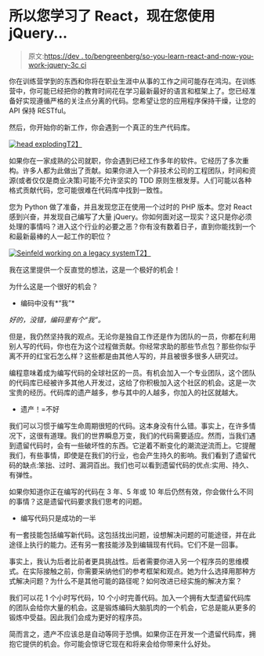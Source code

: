 # 所以您学习了 React，现在您使用 jQuery...

> 原文:[https://dev . to/bengreenberg/so-you-learn-react-and-now-you-work-jquery-3c ci](https://dev.to/bengreenberg/so-you-learned-react-and-now-you-work-with-jquery-3cci)

你在训练营学到的东西和你将在职业生涯中从事的工作之间可能存在鸿沟。在训练营中，你可能已经把你的教育时间花在学习最新最好的语言和框架上了。您已经准备好实现遵循严格的关注点分离的代码。您希望让您的应用程序保持干燥，让您的 API 保持 RESTful。

然后，你开始你的新工作，你会遇到一个真正的生产代码库。

[![head exploding](../Images/da55e074a326df2c7715742e3cd053bd.png)T2】](https://i.giphy.com/media/l378hQDm0Fd41gb4c/source.gif)

如果你在一家成熟的公司就职，你会遇到已经工作多年的软件。它经历了多次重构。许多人都为此做出了贡献。如果你进入一个非技术公司的工程团队，时间和资源(或者仅仅是商业决策)可能不允许坚实的 TDD 原则生根发芽。人们可能以各种格式贡献代码，您可能很难在代码库中找到一致性。

您为 Python 做了准备，并且发现您正在使用一个过时的 PHP 版本。您对 React 感到兴奋，并发现自己编写了大量 jQuery。你如何面对这一现实？这只是你必须处理的事情吗？进入这个行业的必要之恶？你有没有数着日子，直到你能找到一个和最新最棒的人一起工作的职位？

[![Seinfeld working on a legacy system](../Images/3c2a6506d8a4f0f2ee8c9e53de803650.png)T2】](https://i.giphy.com/media/dV3GXudtLAbTi/giphy.gif)

我在这里提供一个反直觉的想法，这是一个极好的机会！

为什么这是一个很好的机会？

*   编码中没有*“我”*

*好的，没错，编码里有个“我”。*

但是，我仍然坚持我的观点。无论你是独自工作还是作为团队的一员，你都在利用别人写的代码，你也在为这个过程做贡献。你经常求助的那些节点包？那些你似乎离不开的红宝石怎么样？这些都是由其他人写的，并且被很多很多人研究过。

编程意味着成为编写代码的全球社区的一员。有机会加入一个专业团队，这个团队的代码库已经被许多其他人开发过，这给了你积极加入这个社区的机会。这是一次宝贵的经历。代码库的遗产越多，参与其中的人越多，你加入的社区就越大。

*   遗产！=不好

我们可以习惯于编写生命周期很短的代码。这本身没有什么错。事实上，在许多情况下，这很有道理。我们的世界瞬息万变，我们的代码需要适应。然而，当我们遇到遗留代码时，会有一些破坏性的东西。它逆着不断变化的潮流逆流而上。它提醒我们，有些事情，即使是在我们的行业，也会产生持久的影响。我们看到了遗留代码的缺点:笨拙、过时、漏洞百出。我们也可以看到遗留代码的优点:实用、持久、有弹性。

如果你知道你正在编写的代码在 3 年、5 年或 10 年后仍然有效，你会做什么不同的事情？这是遗留代码要求我们思考的问题。

*   编写代码只是成功的一半

有一套技能包括编写新代码。这包括找出问题，设想解决问题的可能途径，并在此途径上执行的能力。还有另一套技能涉及到编辑现有代码。它们不是一回事。

事实上，我认为后者比前者更具挑战性。后者需要你进入另一个程序员的思维模式。在实际接触之前，你需要采纳他们的参考框架和观点。她为什么选择用那种方式解决问题？为什么不是其他可能的路径呢？如何改进已经实施的解决方案？

我们可以花 1 个小时写代码，10 个小时完善代码。加入一个拥有大型遗留代码库的团队会给你大量的机会。这是锻炼编码大脑肌肉的一个机会，它总是能从更多的锻炼中受益。因此我们会成为更好的程序员。

简而言之，遗产不应该总是自动等同于恐惧。如果你正在开发一个遗留代码库，拥抱它提供的机会。你可能会惊讶它现在和将来会给你带来什么好处。